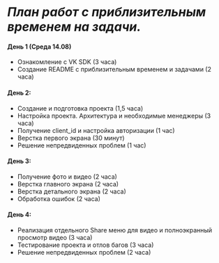 # _План работ с приблизительным временем на задачи._
 #### День 1 (Среда 14.08) ####
- Ознакомление с VK SDK (3 часа)
- Создание README с приблизительным временем и задачами (2 часа)

#### День 2: ####
- Создание и подготовка проекта (1,5 часа) 
- Настройка проекта. Архитектура и необходимые менеджеры (3 часа)
- Получение client_id и настройка авторизации (1 час) 
- Верстка первого экрана (30 минут) 
- Решение непредвиденных проблем (1 час)

#### День 3: ####
- Получение фото и видео (2 часа)
- Верстка главного экрана (2 часа)
- Верстка детального экрана (2 часа)
- Обработка ошибок (2 часа)

#### День 4: ####
- Реализация отдельного Share меню для видео и полноэкранный просмотр видео (3 часа)
- Тестирование проекта и отлов багов (3 часа)
- Решение непредвиденных проблем (2 часа)
